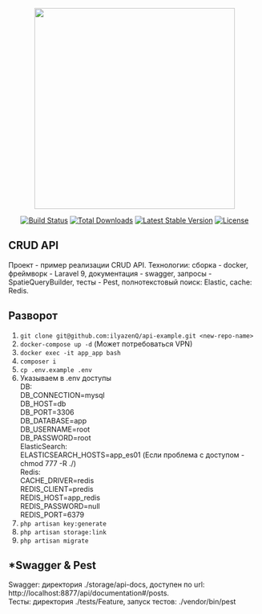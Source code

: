 <p align="center"><a href="https://laravel.com" target="_blank"><img src="https://raw.githubusercontent.com/laravel/art/master/logo-lockup/5%20SVG/2%20CMYK/1%20Full%20Color/laravel-logolockup-cmyk-red.svg" width="400"></a></p>

<p align="center">
<a href="https://travis-ci.org/laravel/framework"><img src="https://travis-ci.org/laravel/framework.svg" alt="Build Status"></a>
<a href="https://packagist.org/packages/laravel/framework"><img src="https://img.shields.io/packagist/dt/laravel/framework" alt="Total Downloads"></a>
<a href="https://packagist.org/packages/laravel/framework"><img src="https://img.shields.io/packagist/v/laravel/framework" alt="Latest Stable Version"></a>
<a href="https://packagist.org/packages/laravel/framework"><img src="https://img.shields.io/packagist/l/laravel/framework" alt="License"></a>
</p>

## CRUD API

Проект - пример реализации CRUD API. 
Технологии: сборка - docker, фреймворк - Laravel 9, 
документация - swagger, запросы - SpatieQueryBuilder, тесты - Pest, полнотекстовый поиск: Elastic, cache: Redis.

## Разворот

1. `git clone git@github.com:ilyazenQ/api-example.git
   <new-repo-name>`
2. `docker-compose up -d` (Может потребоваться VPN)
3. `docker exec -it app_app bash`
4. `composer i`
5. `cp .env.example .env`
6. Указываем в .env доступы<br>
DB: <br>
DB_CONNECTION=mysql  <br>
   DB_HOST=db <br>
   DB_PORT=3306 <br>
   DB_DATABASE=app <br>
   DB_USERNAME=root<br>
   DB_PASSWORD=root<br>
ElasticSearch: <br> 
   ELASTICSEARCH_HOSTS=app_es01
   (Если проблема с доступом - chmod 777 -R ./) <br>
Redis:<br>
   CACHE_DRIVER=redis<br>
   REDIS_CLIENT=predis<br>
   REDIS_HOST=app_redis<br>
   REDIS_PASSWORD=null<br>
   REDIS_PORT=6379<br>
7. `php artisan key:generate`<br>
8. `php artisan storage:link`<br>
9. `php artisan migrate`<br>

## *Swagger & Pest

Swagger: директория ./storage/api-docs, доступен по url: http://localhost:8877/api/documentation#/posts. <br>
Тесты: директория ./tests/Feature, запуск тестов: ./vendor/bin/pest

